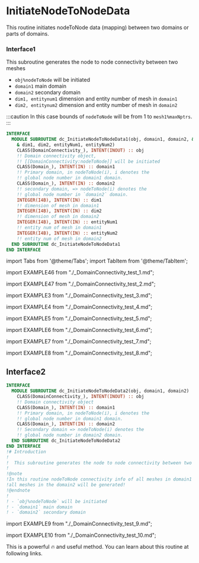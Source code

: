 # InitiateNodeToNodeData

This routine initiates nodeToNode data (mapping) between two domains or parts of domains.

### Interface1

This subroutine generates the node to node connectivity between two meshes

- `obj%nodeToNode` will be initiated
- `domain1` main domain
- `domain2` secondary domain
- `dim1, entitynum1` dimension and entity number of mesh in `domain1`
- `dim2, entitynum2` dimension and entity number of mesh in `domain2`

:::caution
In this case bounds of `nodeToNode` will be from 1 to `mesh1%maxNptrs`.
:::

```fortran
INTERFACE
  MODULE SUBROUTINE dc_InitiateNodeToNodeData1(obj, domain1, domain2, &
    & dim1, dim2, entityNum1, entityNum2)
    CLASS(DomainConnectivity_), INTENT(INOUT) :: obj
    !! Domain connectivity object,
    !! [[DomainConnectivity:nodeToNode]] will be initiated
    CLASS(Domain_), INTENT(IN) :: domain1
    !! Primary domain, in nodeToNode(i), i denotes the
    !! global node number in domain1 domain.
    CLASS(Domain_), INTENT(IN) :: domain2
    !! secondary domain, => nodeToNode(i) denotes the
    !! global node number in `domain2` domain.
    INTEGER(I4B), INTENT(IN) :: dim1
    !! dimension of mesh in domain1
    INTEGER(I4B), INTENT(IN) :: dim2
    !! dimension of mesh in domain2
    INTEGER(I4B), INTENT(IN) :: entityNum1
    !! entity num of mesh in domain1
    INTEGER(I4B), INTENT(IN) :: entityNum2
    !! entity num of mesh in domain2
  END SUBROUTINE dc_InitiateNodeToNodeData1
END INTERFACE
```

import Tabs from '@theme/Tabs';
import TabItem from '@theme/TabItem';

<Tabs>

<TabItem value="1" label="️܀ Example 1">

import EXAMPLE46 from "./_DomainConnectivity_test_1.md";

<EXAMPLE46 />

</TabItem>

<TabItem value="2" label="️܀ Example 2">

import EXAMPLE47 from "./_DomainConnectivity_test_2.md";

<EXAMPLE47 />

</TabItem>

<TabItem value="3" label="️܀ Example 3">

import EXAMPLE3 from "./_DomainConnectivity_test_3.md";

<EXAMPLE3 />

</TabItem>

<TabItem value="4" label="️܀ Example 4">

import EXAMPLE4 from "./_DomainConnectivity_test_4.md";

<EXAMPLE4 />

</TabItem>

<TabItem value="5" label="️܀ Example 5">

import EXAMPLE5 from "./_DomainConnectivity_test_5.md";

<EXAMPLE5 />

</TabItem>

<TabItem value="close" label="↢" default>

</TabItem>
</Tabs>

<Tabs>

<TabItem value="6" label="️܀ Example 6">

import EXAMPLE6 from "./_DomainConnectivity_test_6.md";

<EXAMPLE6 />

</TabItem>

<TabItem value="7" label="️܀ Example 7">

import EXAMPLE7 from "./_DomainConnectivity_test_7.md";

<EXAMPLE7 />

</TabItem>

<TabItem value="8" label="️܀ Example 8">

import EXAMPLE8 from "./_DomainConnectivity_test_8.md";

<EXAMPLE8 />

</TabItem>

<TabItem value="close" label="↢" default>

</TabItem>
</Tabs>

## Interface2

```fortran
INTERFACE
  MODULE SUBROUTINE dc_InitiateNodeToNodeData2(obj, domain1, domain2)
    CLASS(DomainConnectivity_), INTENT(INOUT) :: obj
    !! Domain connectivity object
    CLASS(Domain_), INTENT(IN) :: domain1
    !! Primary domain, in nodeToNode(i), i denotes the
    !! global node number in domain1 domain.
    CLASS(Domain_), INTENT(IN) :: domain2
    !! Secondary domain => nodeToNode(i) denotes the
    !! global node number in domain2 domain.
  END SUBROUTINE dc_InitiateNodeToNodeData2
END INTERFACE
!# Introduction
!
!  This subroutine generates the node to node connectivity between two domains
!
!@note
!In this routine nodeToNode connectivity info of all meshes in domain1 to
!all meshes in the domain2 will be generated!
!@endnote
!
! - `obj%nodeToNode` will be initiated
! - `domain1` main domain
! - `domain2` secondary domain
```

<Tabs>

<TabItem value="1" label="️܀ Example 1">

import EXAMPLE9 from "./_DomainConnectivity_test_9.md";

<EXAMPLE9 />

</TabItem>

<TabItem value="2" label="️܀ Example 2">

import EXAMPLE10 from "./_DomainConnectivity_test_10.md";

<EXAMPLE10 />

</TabItem>

<TabItem value="close" label="↢" default>

</TabItem>
</Tabs>

This is a powerful 🔥 and useful method. You can learn about this routine at following links.
